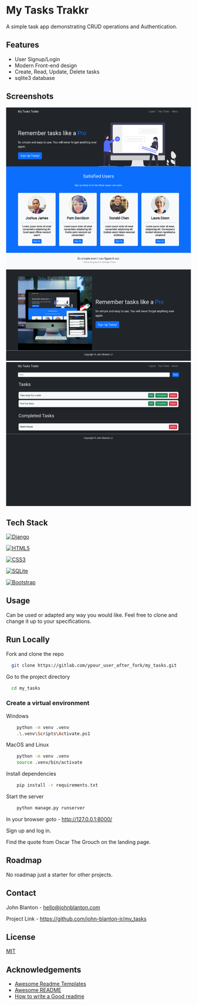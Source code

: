 
# My Tasks Trakkr

A simple task app demonstrating CRUD operations and Authentication. 


## Features

- User Signup/Login
- Modern Front-end design
- Create, Read, Update, Delete tasks
- sqlite3 database



## Screenshots

![App Screenshot](/images/my_tasks_screenshot_01.png)
![App Screenshot](/images/my_tasks_screenshot_02.png)





## Tech Stack

[![Django](https://img.shields.io/badge/Django-%23092E20.svg?style=for-the-badge&logo=django&logoColor=white)](https://www.djangoproject.com/)

[![HTML5](https://img.shields.io/badge/HTML5-%23E34F26.svg?style=for-the-badge&logo=html5&logoColor=white)](https://developer.mozilla.org/en-US/docs/Web/Guide/HTML/HTML5)

[![CSS3](https://img.shields.io/badge/CSS3-%231572B6.svg?style=for-the-badge&logo=css3&logoColor=white)](https://developer.mozilla.org/en-US/docs/Web/CSS)

[![SQLite](https://img.shields.io/badge/SQLite-%2307405e.svg?style=for-the-badge&logo=sqlite&logoColor=white)](https://www.sqlite.org/)

[![Bootstrap](https://img.shields.io/badge/Bootstrap-%23563D7C.svg?style=for-the-badge&logo=bootstrap&logoColor=white)](https://getbootstrap.com/)




## Usage
Can be used or adapted any way you would like. Feel free to clone and change it up to your specifications.


## Run Locally


Fork and clone the repo

```bash
  git clone https://gitlab.com/ypour_user_after_fork/my_tasks.git
```

Go to the project directory
```bash
  cd my_tasks
```

### Create a virtual environment

Windows
```bash
    python -m venv .venv
    .\.venv\Scripts\Activate.ps1
```

MacOS and Linux
```zsh
    python -m venv .venv
    source .venv/bin/activate
```

Install dependencies
```zsh
    pip install -r requirements.txt
```
Start the server 
```zsh
    python manage.py runserver
```

In your browser goto 
    - http://127.0.0.1:8000/

Sign up and log in. 

Find the quote from Oscar The Grouch on the landing page. 
## Roadmap

No roadmap just a starter for other projects. 


## Contact

John Blanton - hello@johnblanton.com

Project Link - https://github.com/john-blanton-jr/my_tasks
## License

[MIT](https://choosealicense.com/licenses/mit/)


## Acknowledgements

 - [Awesome Readme Templates](https://awesomeopensource.com/project/elangosundar/awesome-README-templates)
 - [Awesome README](https://github.com/matiassingers/awesome-readme)
 - [How to write a Good readme](https://bulldogjob.com/news/449-how-to-write-a-good-readme-for-your-github-project)

